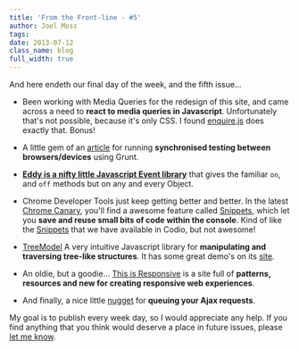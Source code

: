 ```yaml
---
title: 'From the Front-line - #5'
author: Joel Moss
tags:
date: 2013-07-12
class_name: blog
full_width: true
---
```


And here endeth our final day of the week, and the fifth issue...

 - Been working with Media Queries for the redesign of this site, and came across a need to **react to media queries in Javascript**. Unfortunately that's not possible, because it's only CSS. I found [enquire.js](http://wicky.nillia.ms/enquire.js/) does exactly that. Bonus!

 - A little gem of an [article](http://blog.mattbailey.co/post/50337824984/grunt-synchronised-testing-between-browsers-devices) for running **synchronised testing between browsers/devices** using Grunt.

 - **[Eddy is a nifty little Javascript Event library](https://github.com/WebReflection/eddy)** that gives the familiar `on`, and `off` methods but on any and every Object.

 - Chrome Developer Tools just keep getting better and better. In the latest [Chrome Canary](https://www.google.com/intl/en/chrome/browser/canary.html), you'll find a awesome feature called [Snippets](https://developers.google.com/chrome-developer-tools/docs/authoring-development-workflow#snippets), which let you **save and reuse small bits of code within the console**. Kind of like the [Snippets](https://codio.com/s/docs/ide/emmet/snippets/) that we have available in Codio, but not awesome!

 - [TreeModel](http://jnuno.com/tree-model-js/) A very intuitive Javascript library for **manipulating and traversing tree-like structures**. It has some great demo's on its [site](http://jnuno.com/tree-model-js/).

 - An oldie, but a goodie... [This is Responsive](http://bradfrost.github.io/this-is-responsive/) is a site full of **patterns, resources and new for creating responsive web experiences**.

 - And finally, a nice little [nugget](http://blog.alexmaccaw.com/queuing-ajax-requests) for **queuing your Ajax requests**.

My goal is to publish every week day, so I would appreciate any help. If you find anything that you think would deserve a place in future issues, please [let me know](mailto:jmoss@codio.com).